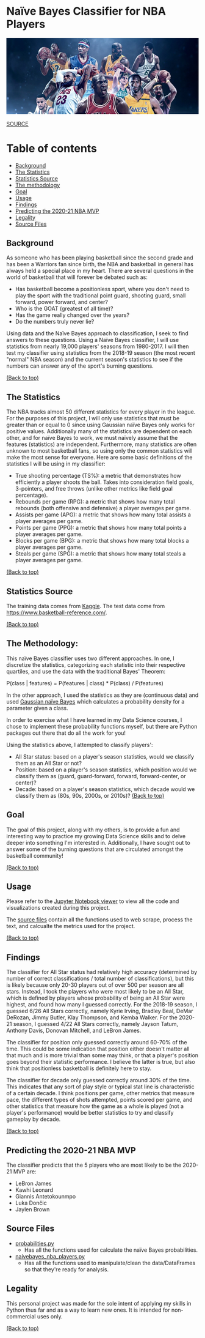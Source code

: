 # Naïve Bayes Classifier for NBA Players

![banner](https://github.com/jacquelinekclee/naivebayes_nba_players/blob/main/nba_players.jpeg)

[SOURCE](https://medium.com/325-sports/top-5-nba-goats-791078488f22)

# Table of contents

- [Background](#background)
- [The Statistics](#the-statistics)
- [Statistics Source](#statistics-source)
- [The methodology](#the-methodology)
- [Goal](#goal)
- [Usage](#usage)
- [Findings](#findings)
- [Predicting the 2020-21 NBA MVP](#predicting-the-2020-21-NBA-MVP)
- [Legality](#legality)
- [Source Files](#source-files)

## Background
As someone who has been playing basketball since the second grade and has been a Warriors fan since birth, the NBA and basketball in general has always held a special place in my heart. There are several questions in the world of basketball that will forever be debated such as: 
- Has basketball become a positionless sport, where you don't need to play the sport with the traditional point guard, shooting guard, small forward, power forward, and center?
- Who is the GOAT (greatest of all time)?
- Has the game really changed over the years?
- Do the numbers truly never lie? 

Using data and the Naïve Bayes approach to classification, I seek to find answers to these questions. Using a Naïve Bayes classifier, I will use statistics from nearly 19,000 players' seasons from 1980-2017. I will then test my classifier using statistics from the 2018-19 season (the most recent "normal" NBA season) and the current season's statistics to see if the numbers can answer any of the sport's burning questions.

[(Back to top)](#table-of-contents)

## The Statistics
The NBA tracks almost 50 different statistics for every player in the league. For the purposes of this project, I will only use statistics that must be greater than or equal to 0 since using Gaussian naïve Bayes only works for positive values. Additionally many of the statistics are dependent on each other, and for naïve Bayes to work, we must naïvely assume that the features (statistics) are independent. Furthermore, many statistics are often unknown to most basketball fans, so using only the common statistics will make the most sense for everyone. 
Here are some basic definitions of the statistics I will be using in my classifier:
- True shooting percentage (TS%): a metric that demonstrates how efficiently a player shoots the ball. Takes into consideration field goals, 3-pointers, and free throws (unlike other metrics like field goal percentage).
- Rebounds per game (RPG): a metric that shows how many total rebounds (both offensive and defensive) a player averages per game. 
- Assists per game (APG): a metric that shows how many total assists a player averages per game.
- Points per game (PPG): a metric that shows how many total points a player averages per game.
- Blocks per game (BPG): a metric that shows how many total blocks a player averages per game.
- Steals per game (SPG): a metric that shows how many total steals a player averages per game.

[(Back to top)](#table-of-contents)

## Statistics Source
The training data comes from [Kaggle](https://www.kaggle.com/drgilermo/nba-players-stats?select=Seasons_Stats.csv). The test data come from https://www.basketball-reference.com/.  

[(Back to top)](#table-of-contents)

## The Methodology:
This naïve Bayes classifier uses two different approaches. In one, I discretize the statistics, categorizing each statistic into their respective quartiles, and use the data with the traditional Bayes' Theorem:

P(class | features) = P(features | class) * P(class) / P(features)

In the other approach, I used the statistics as they are (continuous data) and used [Gaussian naïve Bayes](https://en.wikipedia.org/wiki/Naive_Bayes_classifier#Gaussian_na%C3%AFve_Bayes) which calculates a probability density for a parameter given a class.

In order to exercise what I have learned in my Data Science courses, I chose to implement these probability functions myself, but there are Python packages out there that do all the work for you!

Using the statistics above, I attempted to classify players': 
- All Star status: based on a player's season statistics, would we classify them as an All Star or not?
- Position: based on a player's season statistics, which position would we classify them as (guard, guard-forward, forward, forward-center, or center)?
- Decade: based on a player's season statistics, which decade would we classify them as (80s, 90s, 2000s, or 2010s)?
[(Back to top)](#table-of-contents)

## Goal
The goal of this project, along with my others, is to provide a fun and interesting way to practice my growing Data Science skills and to delve deeper into something I'm interested in. Additionally, I have sought out to answer some of the burning questions that are circulated amongst the basketball community!

[(Back to top)](#table-of-contents)

## Usage

Please refer to the [Jupyter Notebook viewer](https://nbviewer.jupyter.org/github/jacquelinekclee/hiphop_nlp_webscrape/blob/master/Has%20Hip-Hop%20Gotten%20Worse_.ipynb) to view all the code and visualizations created during this project.

The [source files](#source-files) contain all the functions used to web scrape, process the text, and calcualte the metrics used for the project.

[(Back to top)](#table-of-contents)

## Findings
The classifier for All Star status had relatively high accuracy (determined by number of correct classifications / total number of classifications), but this is likely because only 20-30 players out of over 500 per season are all stars. Instead, I took the players who were most likely to be an All Star, which is defined by players whose probability of being an All Star were highest, and found how many I guessed correctly. For the 2018-19 season, I guessed 6/26 All Stars correctly, namely Kyrie Irving, Bradley Beal, DeMar DeRozan, Jimmy Butler, Klay Thompson, and Kemba Walker. For the 2020-21 season, I guessed 4/22 All Stars correctly, namely Jayson Tatum, Anthony Davis, Donovan Mitchell, and LeBron James.

The classifier for position only guessed correctly around 60-70% of the time. This could be some indication that position either doesn't matter all that much and is more trivial than some may think, or that a player's position goes beyond their statistic performance. I believe the latter is true, but also think that positionless basketball is definitely here to stay. 

The classifier for decade only guessed correctly around 30% of the time. This indicates that any sort of play style or typical stat line is characteristic of a certain decade. I think positions per game, other metrics that measure pace, the different types of shots attempted, points scored per game, and other statistics that measure how the game as a whole is played (not a player's performance) would be better statistics to try and classify gameplay by decade. 

[(Back to top)](#table-of-contents)
 
## Predicting the 2020-21 NBA MVP
The classifier predicts that the 5 players who are most likely to be the 2020-21 MVP are:
- LeBron James
- Kawhi Leonard
- Giannis Antetokounmpo
- Luka Dončic
- Jaylen Brown

## Source Files
* [probabilities.py](https://github.com/jacquelinekclee/naivebayes_nba_players/blob/main/probabilities.py)
  * Has all the functions used for calculate the naïve Bayes probabilities.
* [naivebayes_nba_players.py](https://github.com/jacquelinekclee/naivebayes_nba_players/blob/main/naivebayes_nba_players.py)
  * Has all the functions used to manipulate/clean the data/DataFrames so that they're ready for analysis.

## Legality
This personal project was made for the sole intent of applying my skills in Python thus far and as a way to learn new ones. It is intended for non-commercial uses only.

[(Back to top)](#table-of-contents)
